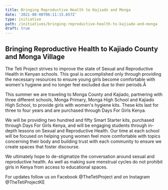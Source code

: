 ```yaml
---
title: Bringing Reproductive Health to Kajiado and Monga
date: '2021-08-08T06:11:15.657Z'
type: initiative
path: /initiatives/bringing-reproductive-health-to-kajiado-and-monga
draft: true
---
```

## Bringing Reproductive Health to Kajiado County and Monga Village

The Teti Project strives to improve the state of Sexual and Reproductive Health in Kenyan schools. This goal is accomplished only through providing the necessary resources to ensure young girls become comfortable with women's hygiene and no longer feel excluded due to their periods.Â 

This summer we are traveling to Monga County and Kajiado, partnering with three different schools, Monga Primary, Monga High School and Kajiado High School, to provide girls with women's hygiene kits. These kits last for three to four years and are purchased through Days For Girls Kenya.

We will be providing two hundred and fifty Smart Starter kits, purchased through Days For Girls Kenya, and will be engaging students through in-depth lessons on Sexual and Reproductive Health. Our time at each school will be focused on helping young women feel more comfortable with topics concerning their body and building trust with each community to ensure we create spaces that foster discourse.

We ultimately hope to de-stigmatize the conversation around sexual and reproductive health. As well as making sure menstrual cycles do not prohibit girls in Kenya from access to educational spaces.

For updates follow us on Facebook @TheTetiProject and on Instagram @TheTetiProjectKE